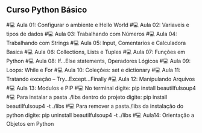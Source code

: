 ## Curso Python Básico
#:computer: Aula 01: Configurar o ambiente e Hello World
#:computer: Aula 02: Variaveis e tipos de dados
#:computer: Aula 03: Trabalhando com Números
#:computer: Aula 04: Trabalhando com Strings
#:computer: Aula 05: Input, Comentarios e Calculadora Basica
#:computer: Aula 06: Collections, Lists e Tuples
#:computer: Aula 07: Funções em Python
#:computer: Aula 08: If...Else statements, Operadores Lógicos
#:computer: Aula 09: Loops: While e For
#:computer: Aula 10: Coleções: set e dictionary
#:computer: Aula 11: Tratando exceção – Try…Except…Finally
#:computer: Aula 12: Manipulando Arquivos
#:computer: Aula 13: Modulos e PIP
#:computer: No terminal digite: pip install beautilfulsoup4
#:computer: Para instalar a pasta ./libs dentro do projeto digite: pip install beautilfulsoup4 -t ./libs
#:computer: Para remover a pasta./libs da instalação do python digite: pip uninstall beautilfulsoup4 -t ./libs
#:computer: Aula14: Orientação a Objetos em Python


